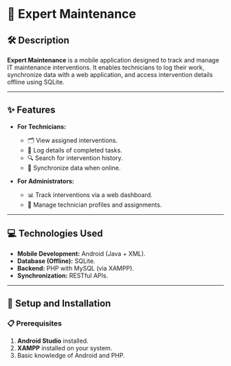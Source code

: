 # 📱 Expert Maintenance

## 🛠️ Description  
**Expert Maintenance** is a mobile application designed to track and manage IT maintenance interventions. It enables technicians to log their work, synchronize data with a web application, and access intervention details offline using SQLite.

---

## ✨ Features  
- **For Technicians:**  
  - 🗂️ View assigned interventions.  
  - 📝 Log details of completed tasks.  
  - 🔍 Search for intervention history.  
  - 📶 Synchronize data when online.  

- **For Administrators:**  
  - 📊 Track interventions via a web dashboard.  
  - 👥 Manage technician profiles and assignments.

---

## 💻 Technologies Used  
- **Mobile Development:** Android (Java + XML).  
- **Database (Offline):** SQLite.  
- **Backend:** PHP with MySQL (via XAMPP).  
- **Synchronization:** RESTful APIs.

---

## 🚀 Setup and Installation  
### 📋 Prerequisites  
1. **Android Studio** installed.  
2. **XAMPP** installed on your system.  
3. Basic knowledge of Android and PHP.  

